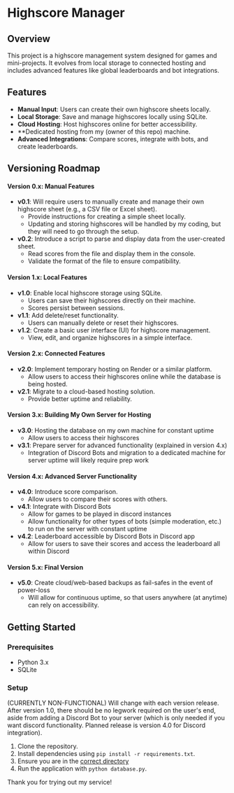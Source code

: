 # Highscore Manager

## Overview
This project is a highscore management system designed for games and mini-projects. It evolves from local storage to connected hosting and includes advanced features like global leaderboards and bot integrations.

## Features
- **Manual Input**: Users can create their own highscore sheets locally.
- **Local Storage**: Save and manage highscores locally using SQLite.
- **Cloud Hosting**: Host highscores online for better accessibility.
- **Dedicated hosting from my (owner of this repo) machine.
- **Advanced Integrations**: Compare scores, integrate with bots, and create leaderboards.

## Versioning Roadmap

#### Version 0.x: Manual Features
- **v0.1**: Will require users to manually create and manage their own highscore sheet (e.g., a CSV file or Excel sheet).
  - Provide instructions for creating a simple sheet locally.
  - Updating and storing highscores will be handled by my coding, but they will need to go through the setup.
- **v0.2**: Introduce a script to parse and display data from the user-created sheet.
  - Read scores from the file and display them in the console.
  - Validate the format of the file to ensure compatibility.

#### Version 1.x: Local Features
- **v1.0**: Enable local highscore storage using SQLite.
  - Users can save their highscores directly on their machine.
  - Scores persist between sessions.
- **v1.1**: Add delete/reset functionality.
  - Users can manually delete or reset their highscores.
- **v1.2**: Create a basic user interface (UI) for highscore management.
  - View, edit, and organize highscores in a simple interface.

#### Version 2.x: Connected Features
- **v2.0**: Implement temporary hosting on Render or a similar platform.
  - Allow users to access their highscores online while the database is being hosted.
- **v2.1**: Migrate to a cloud-based hosting solution.
  - Provide better uptime and reliability.

#### Version 3.x: Building My Own Server for Hosting
- **v3.0**: Hosting the database on my own machine for constant uptime
  - Allow users to access their highscores 
- **v3.1**: Prepare server for advanced functionality (explained in version 4.x)
  - Integration of Discord Bots and migration to a dedicated machine for server uptime will likely require prep work

#### Version 4.x: Advanced Server Functionality
- **v4.0**: Introduce score comparison.
  - Allow users to compare their scores with others.
- **v4.1**: Integrate with Discord Bots
  - Allow for games to be played in discord instances
  - Allow functionality for other types of bots (simple moderation, etc.) to run on the server with constant uptime
- **v4.2**: Leaderboard accessible by Discord Bots in Discord app
  - Allow for users to save their scores and access the leaderboard all within Discord 

#### Version 5.x: Final Version
- **v5.0**: Create cloud/web-based backups as fail-safes in the event of power-loss
  - Will allow for continuous uptime, so that users anywhere (at anytime) can rely on accessibility.

## Getting Started
### Prerequisites
- Python 3.x
- SQLite

### Setup 
(CURRENTLY NON-FUNCTIONAL) Will change with each version release. After version 1.0, there should be no legwork required on the user's end, aside from adding a Discord Bot to your server (which is only needed if you want discord functionality. Planned release is version 4.0 for Discord integration). 
1. Clone the repository.
2. Install dependencies using `pip install -r requirements.txt`.
3. Ensure you are in the [correct directory](.)
4. Run the application with `python database.py`.

Thank you for trying out my service!
